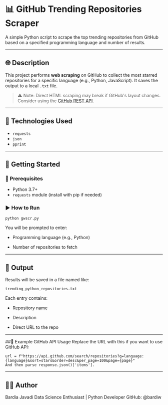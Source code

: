 # 📊 GitHub Trending Repositories Scraper

A simple Python script to scrape the top trending repositories from GitHub based on a specified programming language and number of results.

---

## 🌐 Description

This project performs **web scraping** on GitHub to collect the most starred repositories for a specific language (e.g., Python, JavaScript). It saves the output to a local `.txt` file.

> ⚠️ Note: Direct HTML scraping may break if GitHub's layout changes. Consider using the [GitHub REST API](https://docs.github.com/en/rest).

---

## 🧰 Technologies Used

- `requests`
- `json`
- `pprint`

---

## 🏁 Getting Started

### 🔧 Prerequisites

- Python 3.7+
- `requests` module (install with pip if needed)

### ▶️ How to Run

```bash
python gwscr.py
```

You will be prompted to enter:

- Programming language (e.g., Python)

- Number of repositories to fetch

---

## 📂 Output
Results will be saved in a file named like:

```
trending_python_repositories.txt
```
Each entry contains:

- Repository name

- Description

- Direct URL to the repo

---

##🚀 Example GitHub API Usage
Replace the URL with this if you want to use GitHub API:

```
url = f"https://api.github.com/search/repositories?q=language:{language}&sort=stars&order=desc&per_page=100&page={page}"
And then parse response.json()['items'].
```

---

## 🧑‍💻 Author
Bardia Javadi
Data Science Enthusiast | Python Developer
GitHub: @bardiw
